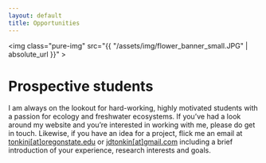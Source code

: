 ```yaml
---
layout: default
title: Opportunities
---
```


<img class="pure-img" src="{{ "/assets/img/flower_banner_small.JPG" | absolute_url }}" >

# Prospective students

I am always on the lookout for hard-working, highly motivated students with a passion for ecology and freshwater ecosystems. If you’ve had a look around my website and you’re interested in working with me, please do get in touch. Likewise, if you have an idea for a project, flick me an email at [tonkinj[at]oregonstate.edu](mailto:tonkinj@oregonstate.edu) or [jdtonkin[at]gmail.com](mailto:jdtonkin@gmail.com) including a brief introduction of your experience, research interests and goals. 

